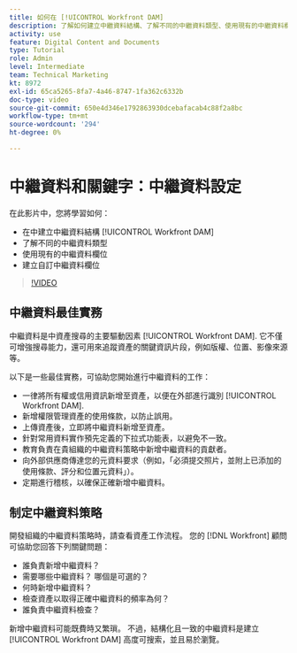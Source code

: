 ```yaml
---
title: 如何在 [!UICONTROL Workfront DAM]
description: 了解如何建立中繼資料結構、了解不同的中繼資料類型、使用現有的中繼資料欄位，以及 [!UICONTROL Workfront DAM].
activity: use
feature: Digital Content and Documents
type: Tutorial
role: Admin
level: Intermediate
team: Technical Marketing
kt: 8972
exl-id: 65ca5265-8fa7-4a46-8747-1fa362c6332b
doc-type: video
source-git-commit: 650e4d346e1792863930dcebafacab4c88f2a8bc
workflow-type: tm+mt
source-wordcount: '294'
ht-degree: 0%

---
```


# 中繼資料和關鍵字：中繼資料設定

在此影片中，您將學習如何：

* 在中建立中繼資料結構 [!UICONTROL Workfront DAM]
* 了解不同的中繼資料類型
* 使用現有的中繼資料欄位
* 建立自訂中繼資料欄位

>[!VIDEO](https://video.tv.adobe.com/v/335235/?quality=12&learn=on)

## 中繼資料最佳實務

中繼資料是中資產搜尋的主要驅動因素 [!UICONTROL Workfront DAM]. 它不僅可增強搜尋能力，還可用來追蹤資產的關鍵資訊片段，例如版權、位置、影像來源等。

以下是一些最佳實務，可協助您開始進行中繼資料的工作：

* 一律將所有權或信用資訊新增至資產，以便在外部進行識別 [!UICONTROL Workfront DAM].
* 新增權限管理資產的使用條款，以防止誤用。
* 上傳資產後，立即將中繼資料新增至資產。
* 針對常用資料實作預先定義的下拉式功能表，以避免不一致。
* 教育負責在貴組織的中繼資料策略中新增中繼資料的貢獻者。
* 向外部供應商傳達您的元資料要求（例如，「必須提交照片，並附上已添加的使用條款、評分和位置元資料」）。
* 定期進行稽核，以確保正確新增中繼資料。

## 制定中繼資料策略

開發組織的中繼資料策略時，請查看資產工作流程。 您的 [!DNL Workfront] 顧問可協助您回答下列關鍵問題：

* 誰負責新增中繼資料？
* 需要哪些中繼資料？ 哪個是可選的？
* 何時新增中繼資料？
* 檢查資產以取得正確中繼資料的頻率為何？
* 誰負責中繼資料檢查？

新增中繼資料可能既費時又繁瑣。 不過，結構化且一致的中繼資料是建立 [!UICONTROL Workfront DAM] 高度可搜索，並且易於瀏覽。
